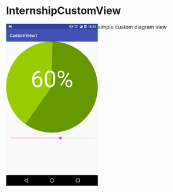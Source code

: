 # InternshipCustomView
simple custom diagram view
<img src="screenshots/Screenshot_20170613-182242.png"
alt="Screenshot_20170613-182242.png" width="250px" height="whatever" align=left>